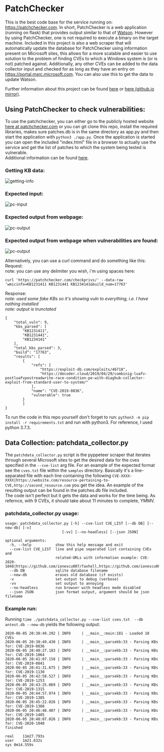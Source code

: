 # PatchChecker
This is the best code base for the service running on: https://patchchecker.com.
In short, PatchChecker is a web application (running on flask) that provides output similar to that of [Watson](https://github.com/rasta-mouse/Watson/). However by using PatchChecker, one is not required to execute a binary on the target machine.
Included in this project is also a web scraper that will automatically update the database for PatchChecker using information present on Microsoft sites, this allows for a more scalable and easier to use solution to the problem of finding CVEs to which a Windows system is (or is not) patched against. 
Additionally, any other CVEs can be added to the data collector input and checked for as long as they have an entry on https://portal.msrc.microsoft.com. You can also use this to get the data to update Watson.

Further information about this project can be found [here](http://shell.rip/find_privesc_nobinary.html) or [here (github.io mirror)](https://deadjakk.github.io/find_privesc_nobinary.html).


## Using PatchChecker to check vulnerabilities:
To use the patchchecker, you can either go to the publicly hosted website [here at patchchecker.com](https://patchchecker.com) or you can git clone this repo, install the required libraries, makes sure patches.db is in the same directory as app.py and then start the application with `python3 ./app.py`. 
Once the application is started you can open the included "index.html" file in a browser to actually use the service and get the list of patches to which the system being tested is vulnerable.   
Additional information can be found [here](https://deadjakk.github.io/find_privesc_nobinary.html).

### Getting KB data:
![getting-info](images/getting_info.png)

### Expected input:
![pc-input](images/expected_input.png)

### Expected output from webpage:
![pc-output](images/expected_output.png)

### Expected output from webpage when vulnerabilities are found:
![pc-output](images/expected_vulnerable.png)

Alternatively, you can use a curl command and do something like this:
Request:   
note: you can use any delimiter you wish, i'm using spaces here:
```
curl 'https://patchchecker.com/checkprivs/' --data-raw 'wmicinfo=KB1231411 KB1231441 KB1234141&build_num=17763'
```
Response:   
*note: used some fake KBs so it's showing vuln to everything, i.e. I have nothing installed*  
*note: output is trunctated*    
```
{
    "total_vuln": 9,
    "kbs_parsed": [
        "KB1231411",
        "KB1231441",
        "KB1234141"
    ],
    "total_kbs_parsed": 3,
    "build": "17763",
    "results": [
        {
            "refs": [
                "https://exploit-db.com/exploits/46718",
                "https://decoder.cloud/2019/04/29/combinig-luafv-postluafvpostreadwrite-race-condition-pe-with-diaghub-collector-exploit-from-standard-user-to-system/"
            ],
            "name": "CVE-2019-0836",
            "vulnerable": true
        }
		]
}

```

To run the code in this repo yourself don't forget to run: `python3 -m pip install -r requirements.txt` and run with python3. For reference, I used python 3.7.3.

## Data Collection: patchdata_collector.py
The `patchdata_collector.py` script is the pyppeteer scraper that iterates through several Microsoft sites to get the desired data for the cves specified in the `--cve-list` arg file.
For an example of the expected format see the `cves.txt` file within the `samples` directory. Basically it's a line-separated file with each line containing the following `CVE-XXXX-XXXX|https://website.com/resource-pertaining-to-CVE,http://second_resource.com`
you get the idea. An example of the resulting output can be found in the patches.db file included.  
The code isn't perfect but it gets the data and works for the time being. As refernce, with 9 CVEs, it should take about 11 minutes to complete, YMMV.

### patchdata_collector.py usage:
```
usage: patchdata_collector.py [-h] --cve-list CVE_LIST [--db DB] [--new-db] [-v]
                          [-vv] [--no-headless] [--json JSON]

optional arguments:
  -h, --help           show this help message and exit
  --cve-list CVE_LIST  line and pipe separated list containing CVEs and
                       related-URLs with information example: CVE-2020-1048|https://github.com/ionescu007/faxhell,https://github.com/ionescu007/PrintDemon
  --db DB              sqlite database filename
  --new-db             erases old database (if exists)
  -v                   set output to debug (verbose)
  -vv                  set output to annoying
  --no-headless        run browser with headless mode disabled
  --json JSON          json format output, argument should be json filename
```

### Example run:
Running `time ./patchdata_collector.py --cve-list cves.txt  --db antest.db --new-db` yields the following output:
```
2020-06-05 20:38:49.292 | INFO     | __main__:main:181 - Loaded 10 CVEs
2020-06-05 20:38:49.430 | INFO     | __main__:parsekb:33 - Parsing KBs for: CVE-2019-0836
2020-06-05 20:40:27.183 | INFO     | __main__:parsekb:33 - Parsing KBs for: CVE-2019-1064
2020-06-05 20:41:07.158 | INFO     | __main__:parsekb:33 - Parsing KBs for: CVE-2019-0841
2020-06-05 20:41:31.675 | INFO     | __main__:parsekb:33 - Parsing KBs for: CVE-2019-1130
2020-06-05 20:42:58.527 | INFO     | __main__:parsekb:33 - Parsing KBs for: CVE-2019-1253
2020-06-05 20:43:25.069 | INFO     | __main__:parsekb:33 - Parsing KBs for: CVE-2019-1315
2020-06-05 20:44:57.974 | INFO     | __main__:parsekb:33 - Parsing KBs for: CVE-2019-1385
2020-06-05 20:45:22.026 | INFO     | __main__:parsekb:33 - Parsing KBs for: CVE-2019-1388
2020-06-05 20:46:48.407 | INFO     | __main__:parsekb:33 - Parsing KBs for: CVE-2019-1405
2020-06-05 20:48:07.026 | INFO     | __main__:parsekb:33 - Parsing KBs for: CVE-2020-1048
finished

real	11m27.793s
user	1m21.632s
sys	0m14.559s
```
